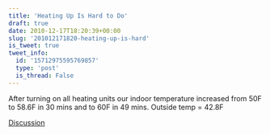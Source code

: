 ```yaml
---
title: 'Heating Up Is Hard to Do'
draft: true
date: 2010-12-17T18:20:39+00:00
slug: '201012171820-heating-up-is-hard'
is_tweet: true
tweet_info:
  id: '15712975595769857'
  type: 'post'
  is_thread: False
---
```




After turning on all heating units our indoor temperature increased from 50F to 58.6F in 30 mins and to 60F in 49 mins. Outside temp = 42.8F

[Discussion](https://x.com/sytelus/status/15712975595769857)
